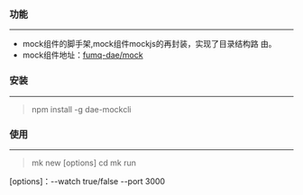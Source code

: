 ### 功能
---
* mock组件的脚手架,mock组件mockjs的再封装，实现了目录结构路
由。
* mock组件地址：[fumq-dae/mock](https://github.com/fumq-dae/mock)

### 安装
---
 >npm install -g dae-mockcli
### 使用
---
>mk new <ProjectName> [options]
cd  <ProjectName>
mk run

[options]：--watch true/false --port 3000




